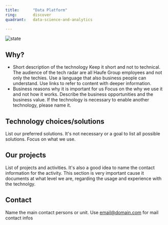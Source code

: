 ```yaml
---
title:      "Data Platform"
ring:       discover
quadrant:   data-science-and-analytics

---
```


![state](./../assets/images/item_state_under_construction.png)

## Why? ##

- Short description of the technology
Keep it short and not to technical. The audience of the tech radar are all Haufe Group employees and not only the techies.
Use a language that also business people can understand. Use links to refer to content with deeper information.
- Business reasons why it is important for us
Focus on the why we use it and not how it works.
Describe the business opportunities and the business value.
If the technology is necessary to enable another technology, please name it.

## Technology choices/solutions ##

List our preferred solutions. It's not necessary or a goal to list all possible solutions. Focus on what we use.

## Our projects ##

List of projects and activities. It's also a good idea to name the contact information for the activity.
This section is very important cause it documents at what level we are, regarding the usage and experience with the technolgy.

## Contact ##

Name the main contact persons or unit.
Use <email@domain.com> for mail contact infos

